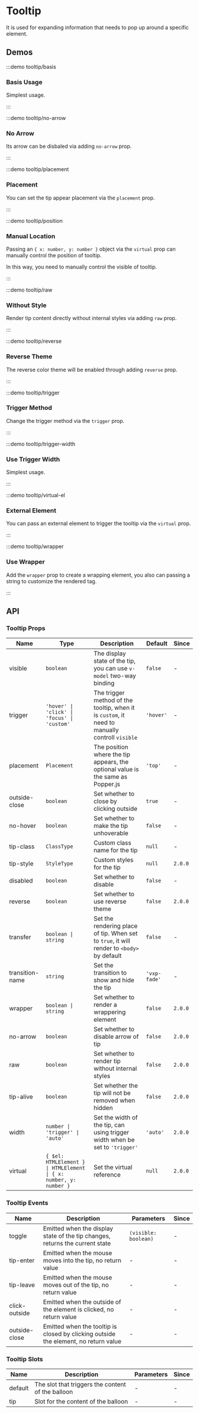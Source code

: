 # Tooltip

It is used for expanding information that needs to pop up around a specific element.

## Demos

:::demo tooltip/basis

### Basis Usage

Simplest usage.

:::

:::demo tooltip/no-arrow

### No Arrow

Its arrow can be disbaled via adding `no-arrow` prop.

:::

:::demo tooltip/placement

### Placement

You can set the tip appear placement via the `placement` prop.

:::

:::demo tooltip/position

### Manual Location

Passing an `{ x: number, y: number }` object via the `virtual` prop can manually control the position of tooltip.

In this way, you need to manually control the visible of tooltip.

:::

:::demo tooltip/raw

### Without Style

Render tip content directly without internal styles via adding `raw` prop.

:::

:::demo tooltip/reverse

### Reverse Theme

The reverse color theme will be enabled through adding `reverse` prop.

:::

:::demo tooltip/trigger

### Trigger Method

Change the trigger method via the `trigger` prop.

:::

:::demo tooltip/trigger-width

### Use Trigger Width

Simplest usage.

:::

:::demo tooltip/virtual-el

### External Element

You can pass an external element to trigger the tooltip via the `virtual` prop.

:::

:::demo tooltip/wrapper

### Use Wrapper

Add the `wrapper` prop to create a wrapping element, you also can passing a string to customize the rendered tag.

:::

## API

### Tooltip Props

| Name            | Type                                                              | Description                                                                                    | Default      | Since   |
| --------------- | ----------------------------------------------------------------- | ---------------------------------------------------------------------------------------------- | ------------ | ------- |
| visible         | `boolean`                                                         | The display state of the tip, you can use `v-model` two-way binding                            | `false`      | -       |
| trigger         | `'hover' \| 'click' \| 'focus' \| 'custom'`                       | The trigger method of the tooltip, when it is `custom`, it need to manually controll `visible` | `'hover'`    | -       |
| placement       | `Placement`                                                       | The position where the tip appears, the optional value is the same as Popper.js                | `'top'`      | -       |
| outside-close   | `boolean`                                                         | Set whether to close by clicking outside                                                       | `true`       | -       |
| no-hover        | `boolean`                                                         | Set whether to make the tip unhoverable                                                        | `false`      | -       |
| tip-class       | `ClassType`                                                       | Custom class name for the tip                                                                  | `null`       | -       |
| tip-style       | `StyleType`                                                       | Custom styles for the tip                                                                      | `null`       | `2.0.0` |
| disabled        | `boolean`                                                         | Set whether to disable                                                                         | `false`      | -       |
| reverse         | `boolean`                                                         | Set whether to use reverse theme                                                               | `false`      | `2.0.0` |
| transfer        | `boolean \| string`                                               | Set the rendering place of tip. When set to `true`, it will render to `<body>` by default      | `false`      | -       |
| transition-name | `string`                                                          | Set the transition to show and hide the tip                                                    | `'vxp-fade'` | -       |
| wrapper         | `boolean \| string`                                               | Set whether to render a wrappering element                                                     | `false`      | `2.0.0` |
| no-arrow        | `boolean`                                                         | Set whether to disable arrow of tip                                                            | `false`      | `2.0.0` |
| raw             | `boolean`                                                         | Set whether to render tip without internal styles                                              | `false`      | `2.0.0` |
| tip-alive       | `boolean`                                                         | Set whether the tip will not be removed when hidden                                            | `false`      | `2.0.0` |
| width           | `number \| 'trigger' \| 'auto'`                                   | Set the width of the tip, can using trigger width when be set to `'trigger'`                   | `'auto'`     | `2.0.0` |
| virtual         | `{ $el: HTMLElement } \| HTMLElement \| { x: number, y: number }` | Set the virtual reference                                                                      | `null`       | `2.0.0` |

### Tooltip Events

| Name          | Description                                                                         | Parameters           | Since |
| ------------- | ----------------------------------------------------------------------------------- | -------------------- | ----- |
| toggle        | Emitted when the display state of the tip changes, returns the current state        | `(visible: boolean)` | -     |
| tip-enter     | Emitted when the mouse moves into the tip, no return value                          | -                    | -     |
| tip-leave     | Emitted when the mouse moves out of the tip, no return value                        | -                    | -     |
| click-outside | Emitted when the outside of the element is clicked, no return value                 | -                    | -     |
| outside-close | Emitted when the tooltip is closed by clicking outside the element, no return value | -                    | -     |

### Tooltip Slots

| Name    | Description                                       | Parameters | Since |
| ------- | ------------------------------------------------- | ---------- | ----- |
| default | The slot that triggers the content of the balloon | -          | -     |
| tip     | Slot for the content of the balloon               | -          | -     |
